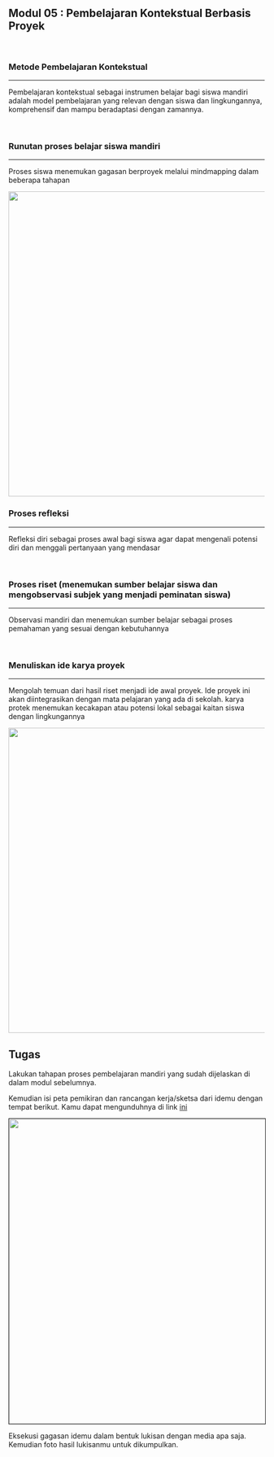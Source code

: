 ## Modul 05 : Pembelajaran Kontekstual Berbasis Proyek

<br/>

### Metode Pembelajaran Kontekstual
---
Pembelajaran kontekstual sebagai instrumen belajar bagi siswa mandiri adalah model pembelajaran yang relevan dengan siswa dan lingkungannya, komprehensif dan mampu beradaptasi dengan zamannya.

<br/>

### Runutan proses belajar siswa mandiri
---
Proses siswa menemukan gagasan berproyek melalui mindmapping dalam beberapa tahapan

<img src="https://user-images.githubusercontent.com/68428942/149658184-55943144-3215-4638-86ff-f586e536222b.jpg" width="600"/>

<br/>

### Proses refleksi
---
Refleksi diri sebagai proses awal bagi siswa agar dapat mengenali potensi diri dan menggali pertanyaan yang mendasar

<br/>

### Proses riset (menemukan sumber belajar siswa dan mengobservasi subjek yang menjadi peminatan siswa)
---
Observasi mandiri dan menemukan sumber belajar sebagai proses pemahaman yang sesuai dengan kebutuhannya

<br/>

### Menuliskan ide karya proyek
---
Mengolah temuan dari hasil riset menjadi ide awal proyek. Ide proyek ini akan diintegrasikan dengan mata pelajaran yang ada di sekolah. karya protek menemukan kecakapan atau potensi lokal sebagai kaitan siswa dengan lingkungannya

<img src="https://user-images.githubusercontent.com/68428942/149659014-d2d972ec-8e66-4104-8a6d-178066153b13.jpg" width="600"/>

## Tugas

Lakukan tahapan proses pembelajaran mandiri yang sudah dijelaskan di dalam modul sebelumnya.

Kemudian isi peta pemikiran dan rancangan kerja/sketsa dari idemu dengan tempat berikut. Kamu dapat mengunduhnya di link [ini](https://drive.google.com/file/d/1sflRqoXglchT8p_NMOAyELRz-FmXfM8S/view?usp=sharing)

<img border="1" src="https://user-images.githubusercontent.com/68428942/149659445-f09c314e-bcc6-4a14-9a13-0ffa817c431b.jpg" width="600"/>

<br/>

Eksekusi gagasan idemu dalam bentuk lukisan dengan media apa saja. Kemudian foto hasil lukisanmu untuk dikumpulkan.
